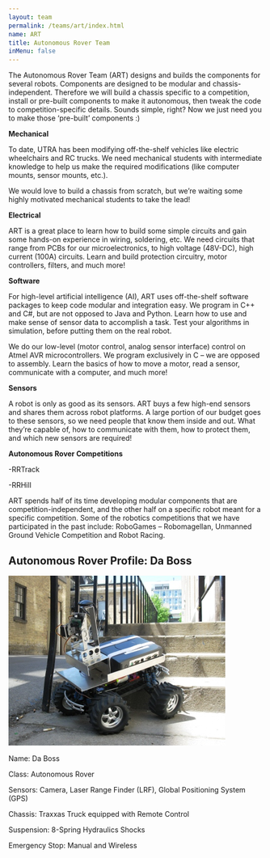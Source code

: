 ```yaml
---
layout: team
permalink: /teams/art/index.html
name: ART
title: Autonomous Rover Team
inMenu: false
---
```


The Autonomous Rover Team (ART) designs and builds the components for several robots. Components are designed to be modular and chassis-independent. Therefore we will build a chassis specific to a competition, install or pre-built components to make it autonomous, then tweak the code to competition-specific details. Sounds simple, right? Now we just need you to make those ‘pre-built’ components :)

**Mechanical**

To date, UTRA has been modifying off-the-shelf vehicles like electric wheelchairs and RC trucks. We need mechanical students with intermediate knowledge to help us make the required modifications (like computer mounts, sensor mounts, etc.).

We would love to build a chassis from scratch, but we’re waiting some highly motivated mechanical students to take the lead!

**Electrical**

ART is a great place to learn how to build some simple circuits and gain some hands-on experience in wiring, soldering, etc. We need circuits that range from PCBs for our microelectronics, to high voltage (48V-DC), high current (100A) circuits. Learn and build protection circuitry, motor controllers, filters, and much more!

**Software**

For high-level artificial intelligence (AI), ART uses off-the-shelf software packages to keep code modular and integration easy. We program in C++ and C#, but are not opposed to Java and Python. Learn how to use and make sense of sensor data to accomplish a task. Test your algorithms in simulation, before putting them on the real robot.

We do our low-level (motor control, analog sensor interface) control on Atmel AVR microcontrollers. We program exclusively in C – we are opposed to assembly. Learn the basics of how to move a motor, read a sensor, communicate with a computer, and much more!

**Sensors**

A robot is only as good as its sensors. ART buys a few high-end sensors and shares them across robot platforms. A large portion of our budget goes to these sensors, so we need people that know them inside and out. What they’re capable of, how to communicate with them, how to protect them, and which new sensors are required!

**Autonomous Rover Competitions**

-RRTrack

-RRHill

ART spends half of its time developing modular components that are competition-independent, and the other half on a specific robot meant for a specific competition. Some of the robotics competitions that we have participated in the past include: RoboGames – Robomagellan, Unmanned Ground Vehicle Competition and Robot Racing.

## Autonomous Rover Profile: Da Boss

![Da Boss](/Pictures/ART/art1.JPG)

Name: Da Boss

Class: Autonomous Rover

Sensors: Camera, Laser Range Finder (LRF), Global Positioning System (GPS)

Chassis: Traxxas Truck equipped with Remote Control

Suspension: 8-Spring Hydraulics Shocks

Emergency Stop: Manual and Wireless
